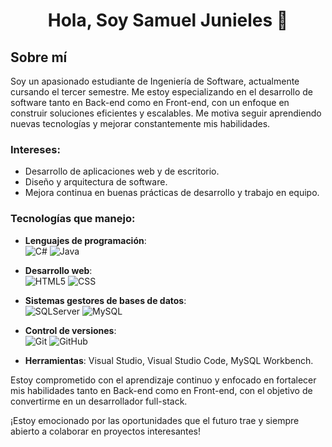 <h1 align="center"> Hola, Soy Samuel Junieles 👋</h1>

## Sobre mí
Soy un apasionado estudiante de Ingeniería de Software, actualmente cursando el tercer semestre. Me estoy especializando en el desarrollo de software tanto en Back-end como en Front-end, con un enfoque en construir soluciones eficientes y escalables. Me motiva seguir aprendiendo nuevas tecnologías y mejorar constantemente mis habilidades.

### Intereses:
- Desarrollo de aplicaciones web y de escritorio.
- Diseño y arquitectura de software.
- Mejora continua en buenas prácticas de desarrollo y trabajo en equipo.

### Tecnologías que manejo:

- **Lenguajes de programación**:<br>
    ![C#](https://img.shields.io/badge/C%20%23-%23239120.svg?style=for-the-badge&logo=c-sharp&logoColor=purple)
    ![Java](https://img.shields.io/badge/Java%20-%23ED8B00.svg?style=for-the-badge&logo=java&logoColor=orange) 

- **Desarrollo web**:<br>
    ![HTML5](https://img.shields.io/badge/HTML5%20-%2314354C.svg?style=for-the-badge&logo=html5&logoColor=orange)
    ![CSS](https://img.shields.io/badge/CSS%20-%2314354C.svg?style=for-the-badge&logo=css3&logoColor=blue)    
    
- **Sistemas gestores de bases de datos**:<br>
    ![SQLServer](https://img.shields.io/badge/SQLServer%20-%2314354C.svg?style=for-the-badge&logo=microsoft-sql-server&logoColor=red)
    ![MySQL](https://img.shields.io/badge/MySQL%20-%2314354C.svg?style=for-the-badge&logo=MySQL&logoColor=blue)
    
- **Control de versiones**:<br>
    ![Git](https://img.shields.io/badge/Git%20-%2314354C.svg?style=for-the-badge&logo=Git&logoColor=orange)
    ![GitHub](https://img.shields.io/badge/github-%23121011.svg?style=for-the-badge&logo=github&logoColor=white)
  
- **Herramientas**: Visual Studio, Visual Studio Code, MySQL Workbench.

Estoy comprometido con el aprendizaje continuo y enfocado en fortalecer mis habilidades tanto en Back-end como en Front-end, con el objetivo de convertirme en un desarrollador full-stack.

¡Estoy emocionado por las oportunidades que el futuro trae y siempre abierto a colaborar en proyectos interesantes!


